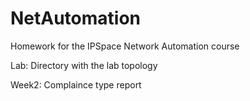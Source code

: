 # NetAutomation
Homework for the IPSpace Network Automation course

Lab: Directory with the lab topology

Week2: Complaince type report
